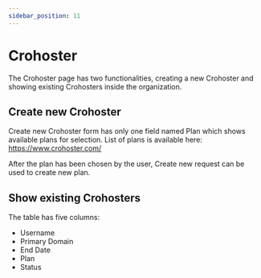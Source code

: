 ```yaml
---
sidebar_position: 11
---
```


# Crohoster

The Crohoster page has two functionalities, creating a new Crohoster and showing existing Crohosters inside the organization.

## Create new Crohoster

Create new Crohoster form has only one field named Plan which shows available plans for selection. List of plans is available here: https://www.crohoster.com/

After the plan has been chosen by the user, Create new request can be used to create new plan.

## Show existing Crohosters

The table has five columns:

- Username
- Primary Domain
- End Date
- Plan
- Status
